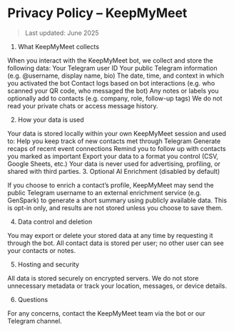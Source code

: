 # Privacy Policy – KeepMyMeet


> Last updated: June 2025

1. What KeepMyMeet collects


When you interact with the KeepMyMeet bot, we collect and store the following data:
Your Telegram user ID
Your public Telegram information (e.g. @username, display name, bio)
The date, time, and context in which you activated the bot
Contact logs based on bot interactions (e.g. who scanned your QR code, who messaged the bot)
Any notes or labels you optionally add to contacts (e.g. company, role, follow-up tags)
We do not read your private chats or access message history.

2. How your data is used


Your data is stored locally within your own KeepMyMeet session and used to:
Help you keep track of new contacts met through Telegram
Generate recaps of recent event connections
Remind you to follow up with contacts you marked as important
Export your data to a format you control (CSV, Google Sheets, etc.)
Your data is never used for advertising, profiling, or shared with third parties.
3. Optional AI Enrichment (disabled by default)


If you choose to enrich a contact’s profile, KeepMyMeet may send the public Telegram username to an external enrichment service (e.g. GenSpark) to generate a short summary using publicly available data.
This is opt-in only, and results are not stored unless you choose to save them.

4. Data control and deletion


You may export or delete your stored data at any time by requesting it through the bot.
All contact data is stored per user; no other user can see your contacts or notes.


5. Hosting and security


All data is stored securely on encrypted servers. We do not store unnecessary metadata or track your location, messages, or device details.

6. Questions


For any concerns, contact the KeepMyMeet team via the bot or our Telegram channel.
